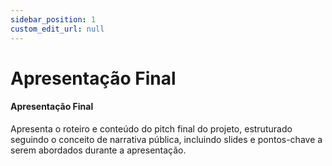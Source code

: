```yaml
---
sidebar_position: 1
custom_edit_url: null
---
```


# Apresentação Final

#### Apresentação Final

Apresenta o roteiro e conteúdo do pitch final do projeto, estruturado seguindo o conceito de narrativa pública, incluindo slides e pontos-chave a serem abordados durante a apresentação.
